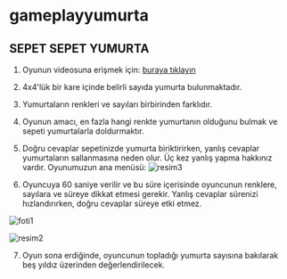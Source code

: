 # gameplayyumurta

## SEPET SEPET YUMURTA

1. Oyunun videosuna erişmek için:
[buraya tıklayın](https://github.com/ZehraOkurr/gameplayyumurta/assets/148492493/42719f52-68f2-41ff-9f13-abdd78508231)

2. 4x4'lük bir kare içinde belirli sayıda yumurta bulunmaktadır.

3. Yumurtaların renkleri ve sayıları birbirinden farklıdır.

4. Oyunun amacı, en fazla hangi renkte yumurtanın olduğunu bulmak ve sepeti yumurtalarla doldurmaktır.

5. Doğru cevaplar sepetinizde yumurta biriktirirken, yanlış cevaplar yumurtaların sallanmasına neden olur. Üç kez yanlış yapma hakkınız vardır.
Oyunumuzun ana menüsü:
![resim3](https://github.com/ZehraOkurr/gameplayyumurta/assets/148492493/afd8f28c-f122-4b7c-8ff0-3b8e7950a9d1)

7. Oyuncuya 60 saniye verilir ve bu süre içerisinde oyuncunun renklere, sayılara ve süreye dikkat etmesi gerekir. Yanlış cevaplar sürenizi hızlandırırken, doğru cevaplar süreye etki etmez.

![foti1](https://github.com/ZehraOkurr/gameplayyumurta/assets/148492493/cb3af048-118c-4fcc-b7b5-3302fa362453)

![resim2](https://github.com/ZehraOkurr/gameplayyumurta/assets/148492493/42d8fbf9-9273-4be2-89f8-e701c04d0a41)

7. Oyun sona erdiğinde, oyuncunun topladığı yumurta sayısına bakılarak beş yıldız üzerinden değerlendirilecek.
